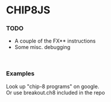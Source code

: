 # CHIP8JS
### TODO
-  A couple of the FX** instructions
-  Some misc. debugging
  <br>
  
### Examples
Look up "chip-8 programs" on google. <br>
Or use breakout.ch8 included in the repo
